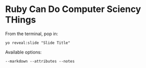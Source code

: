 
# Ruby Can Do Computer Sciency THings

From the terminal, pop in:

  ```yo reveal:slide "Slide Title"```

Available options:

 ```--markdown --attributes --notes```
